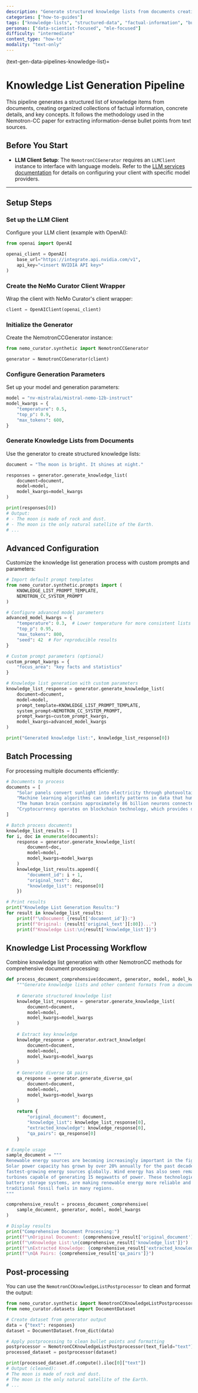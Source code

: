 ```yaml
---
description: "Generate structured knowledge lists from documents creating organized collections of factual information and key concepts"
categories: ["how-to-guides"]
tags: ["knowledge-lists", "structured-data", "factual-information", "bullet-points", "nemotron-cc"]
personas: ["data-scientist-focused", "mle-focused"]
difficulty: "intermediate"
content_type: "how-to"
modality: "text-only"
---
```


(text-gen-data-pipelines-knowledge-list)=
# Knowledge List Generation Pipeline

This pipeline generates a structured list of knowledge items from documents, creating organized collections of factual information, concrete details, and key concepts. It follows the methodology used in the Nemotron-CC paper for extracting information-dense bullet points from text sources.

## Before You Start

- **LLM Client Setup**: The `NemotronCCGenerator` requires an `LLMClient` instance to interface with language models. Refer to the [LLM services documentation](text-generate-data-connect-service) for details on configuring your client with specific model providers.

---

## Setup Steps

### Set up the LLM Client

Configure your LLM client (example with OpenAI):

```python
from openai import OpenAI

openai_client = OpenAI(
    base_url="https://integrate.api.nvidia.com/v1",
    api_key="<insert NVIDIA API key>"
)
```

### Create the NeMo Curator Client Wrapper

Wrap the client with NeMo Curator's client wrapper:

```python
client = OpenAIClient(openai_client)
```

### Initialize the Generator

Create the NemotronCCGenerator instance:

```python
from nemo_curator.synthetic import NemotronCCGenerator

generator = NemotronCCGenerator(client)
```

### Configure Generation Parameters

Set up your model and generation parameters:

```python
model = "nv-mistralai/mistral-nemo-12b-instruct"
model_kwargs = {
    "temperature": 0.5,
    "top_p": 0.9,
    "max_tokens": 600,
}
```

### Generate Knowledge Lists from Documents

Use the generator to create structured knowledge lists:

```python
document = "The moon is bright. It shines at night."

responses = generator.generate_knowledge_list(
    document=document,
    model=model,
    model_kwargs=model_kwargs
)

print(responses[0])
# Output:
# - The moon is made of rock and dust.
# - The moon is the only natural satellite of the Earth.
# ...
```

## Advanced Configuration

Customize the knowledge list generation process with custom prompts and parameters:

```python
# Import default prompt templates
from nemo_curator.synthetic.prompts import (
    KNOWLEDGE_LIST_PROMPT_TEMPLATE,
    NEMOTRON_CC_SYSTEM_PROMPT
)

# Configure advanced model parameters
advanced_model_kwargs = {
    "temperature": 0.3,  # Lower temperature for more consistent lists
    "top_p": 0.95,
    "max_tokens": 800,
    "seed": 42  # For reproducible results
}

# Custom prompt parameters (optional)
custom_prompt_kwargs = {
    "focus_area": "key facts and statistics"
}

# Knowledge list generation with custom parameters
knowledge_list_response = generator.generate_knowledge_list(
    document=document,
    model=model,
    prompt_template=KNOWLEDGE_LIST_PROMPT_TEMPLATE,
    system_prompt=NEMOTRON_CC_SYSTEM_PROMPT,
    prompt_kwargs=custom_prompt_kwargs,
    model_kwargs=advanced_model_kwargs
)

print("Generated knowledge list:", knowledge_list_response[0])
```

## Batch Processing

For processing multiple documents efficiently:

```python
# Documents to process
documents = [
    "Solar panels convert sunlight into electricity through photovoltaic cells. They are becoming increasingly popular for residential and commercial use due to declining costs and environmental benefits.",
    "Machine learning algorithms can identify patterns in data that humans might miss. Deep learning, a subset of machine learning, uses neural networks with multiple layers to process complex information.",
    "The human brain contains approximately 86 billion neurons connected by trillions of synapses. These connections enable complex thought processes, memory formation, and decision-making.",
    "Cryptocurrency operates on blockchain technology, which provides decentralized and secure transaction records. Bitcoin, launched in 2009, was the first successful implementation of this technology."
]

# Batch process documents
knowledge_list_results = []
for i, doc in enumerate(documents):
    response = generator.generate_knowledge_list(
        document=doc,
        model=model,
        model_kwargs=model_kwargs
    )
    knowledge_list_results.append({
        "document_id": i + 1,
        "original_text": doc,
        "knowledge_list": response[0]
    })

# Print results
print("Knowledge List Generation Results:")
for result in knowledge_list_results:
    print(f"\nDocument {result['document_id']}:")
    print(f"Original: {result['original_text'][:80]}...")
    print(f"Knowledge List:\n{result['knowledge_list']}")
```

## Knowledge List Processing Workflow

Combine knowledge list generation with other NemotronCC methods for comprehensive document processing:

```python
def process_document_comprehensive(document, generator, model, model_kwargs):
    """Generate knowledge lists and other content formats from a document."""
    
    # Generate structured knowledge list
    knowledge_list_response = generator.generate_knowledge_list(
        document=document,
        model=model,
        model_kwargs=model_kwargs
    )
    
    # Extract key knowledge
    knowledge_response = generator.extract_knowledge(
        document=document,
        model=model,
        model_kwargs=model_kwargs
    )
    
    # Generate diverse QA pairs
    qa_response = generator.generate_diverse_qa(
        document=document,
        model=model,
        model_kwargs=model_kwargs
    )
    
    return {
        "original_document": document,
        "knowledge_list": knowledge_list_response[0],
        "extracted_knowledge": knowledge_response[0],
        "qa_pairs": qa_response[0]
    }

# Example usage
sample_document = """
Renewable energy sources are becoming increasingly important in the fight against climate change. 
Solar power capacity has grown by over 20% annually for the past decade, making it one of the 
fastest-growing energy sources globally. Wind energy has also seen remarkable growth, with modern 
turbines capable of generating 15 megawatts of power. These technologies, combined with improved 
battery storage systems, are making renewable energy more reliable and cost-effective than 
traditional fossil fuels in many regions.
"""

comprehensive_result = process_document_comprehensive(
    sample_document, generator, model, model_kwargs
)

# Display results
print("Comprehensive Document Processing:")
print(f"\nOriginal Document: {comprehensive_result['original_document'][:100]}...")
print(f"\nKnowledge List:\n{comprehensive_result['knowledge_list']}")
print(f"\nExtracted Knowledge: {comprehensive_result['extracted_knowledge']}")
print(f"\nQA Pairs: {comprehensive_result['qa_pairs']}")
```

## Post-processing

You can use the `NemotronCCKnowledgeListPostprocessor` to clean and format the output:

```python
from nemo_curator.synthetic import NemotronCCKnowledgeListPostprocessor
from nemo_curator.datasets import DocumentDataset

# Create dataset from generator output
data = {"text": responses}
dataset = DocumentDataset.from_dict(data)

# Apply postprocessing to clean bullet points and formatting
postprocessor = NemotronCCKnowledgeListPostprocessor(text_field="text")
processed_dataset = postprocessor(dataset)

print(processed_dataset.df.compute().iloc[0]["text"])
# Output (cleaned):
# The moon is made of rock and dust.
# The moon is the only natural satellite of the Earth.
# ...
``` 